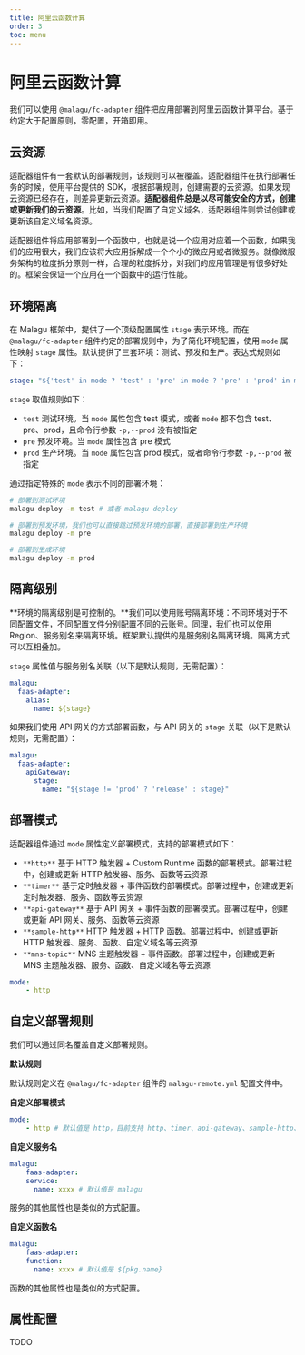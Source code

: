 ```yaml
---
title: 阿里云函数计算
order: 3
toc: menu
---
```


# 阿里云函数计算

我们可以使用 `@malagu/fc-adapter` 组件把应用部署到阿里云函数计算平台。基于约定大于配置原则，零配置，开箱即用。


## 云资源


适配器组件有一套默认的部署规则，该规则可以被覆盖。适配器组件在执行部署任务的时候，使用平台提供的 SDK，根据部署规则，创建需要的云资源。如果发现云资源已经存在，则差异更新云资源。**适配器组件总是以尽可能安全的方式，创建或更新我们的云资源**。比如，当我们配置了自定义域名，适配器组件则尝试创建或更新该自定义域名资源。


适配器组件将应用部署到一个函数中，也就是说一个应用对应着一个函数，如果我们的应用很大，我们应该将大应用拆解成一个个小的微应用或者微服务。就像微服务架构的粒度拆分原则一样，合理的粒度拆分，对我们的应用管理是有很多好处的。框架会保证一个应用在一个函数中的运行性能。


## 环境隔离


在 Malagu 框架中，提供了一个顶级配置属性 `stage` 表示环境。而在 `@malagu/fc-adapter` 组件约定的部署规则中，为了简化环境配置，使用 `mode` 属性映射 `stage` 属性。默认提供了三套环境：测试、预发和生产。表达式规则如下：
```yaml
stage: "${'test' in mode ? 'test' : 'pre' in mode ? 'pre' : 'prod' in mode ? 'prod' : cliContext.prod ? 'prod' : 'test'}" # test, pre, prod
```
`stage` 取值规则如下：

- `test` 测试环境。当 `mode` 属性包含 test 模式，或者 `mode` 都不包含 test、pre、prod，且命令行参数 `-p,--prod` 没有被指定
- `pre` 预发环境。当 `mode` 属性包含 pre 模式
- `prod` 生产环境。当 `mode` 属性包含 prod 模式，或者命令行参数 `-p,--prod` 被指定



通过指定特殊的 `mode` 表示不同的部署环境：
```bash
# 部署到测试环境
malagu deploy -m test # 或者 malagu deploy

# 部署到预发环境，我们也可以直接跳过预发环境的部署，直接部署到生产环境
malagu deploy -m pre

# 部署到生成环境
malagu deploy -m prod
```


## 隔离级别


**环境的隔离级别是可控制的。**我们可以使用账号隔离环境：不同环境对于不同配置文件，不同配置文件分别配置不同的云账号。同理，我们也可以使用 Region、服务别名来隔离环境。框架默认提供的是服务别名隔离环境。隔离方式可以互相叠加。


`stage` 属性值与服务别名关联（以下是默认规则，无需配置）：
```yaml
malagu:
  faas-adapter:
    alias:
      name: ${stage}
```
如果我们使用 API 网关的方式部署函数，与 API 网关的 `stage` 关联（以下是默认规则，无需配置）：
```yaml
malagu:
  faas-adapter:
    apiGateway:
      stage:
        name: "${stage != 'prod' ? 'release' : stage}"
```


## 部署模式


适配器组件通过 `mode` 属性定义部署模式，支持的部署模式如下：

- `**http**` 基于 HTTP 触发器 + Custom Runtime 函数的部署模式。部署过程中，创建或更新 HTTP 触发器、服务、函数等云资源
- `**timer**` 基于定时触发器 + 事件函数的部署模式。部署过程中，创建或更新定时触发器、服务、函数等云资源
- `**api-gateway**` 基于 API 网关 + 事件函数的部署模式。部署过程中，创建或更新 API 网关、服务、函数等云资源
- `**sample-http**` HTTP 触发器 + HTTP 函数。部署过程中，创建或更新 HTTP 触发器、服务、函数、自定义域名等云资源
- `**mns-topic**` MNS 主题触发器 + 事件函数。部署过程中，创建或更新 MNS 主题触发器、服务、函数、自定义域名等云资源

```yaml
mode:
	- http
```


## 自定义部署规则


我们可以通过同名覆盖自定义部署规则。


**默认规则**


默认规则定义在 `@malagu/fc-adapter` 组件的 `malagu-remote.yml` 配置文件中。

**自定义部署模式**
```yaml
mode:
	- http # 默认值是 http，目前支持 http、timer、api-gateway、sample-http、mns-topic
```


**自定义服务名**
```yaml
malagu:
	faas-adapter:
    service:
      name: xxxx # 默认值是 malagu
```
服务的其他属性也是类似的方式配置。


**自定义函数名**
```yaml
malagu:
	faas-adapter:
    function:
      name: xxxx # 默认值是 ${pkg.name}
```
函数的其他属性也是类似的方式配置。

## 属性配置


TODO
